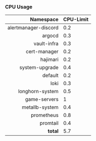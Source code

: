 ### CPU Usage
| Namespace | CPU-Limit|
|-----:|---------------|
| alertmanager-discord | 0.2 |
| argocd | 0.3 |
|     vault-infra | 0.3 |
| cert-manager | 0.2 |
| hajimari | 0.2 |
| system-upgrade | 0.4 |
| default | 0.2 |
| loki | 0.3 |
| longhorn-system | 0.5 |
| game-servers | 1 |
| metallb-system | 0.4|
| prometheus | 0.8 |
| promtail | 0.4 |
| **total** | 5.7 |
